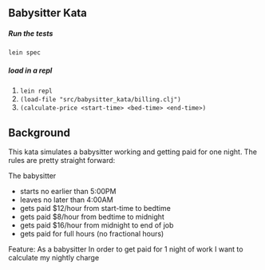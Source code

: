 Babysitter Kata
--------------

##### Run the tests
`lein spec` 

##### load in a repl
1. `lein repl`
2. `(load-file "src/babysitter_kata/billing.clj")`
3. `(calculate-price <start-time> <bed-time> <end-time>)`

Background
----------
This kata simulates a babysitter working and getting paid for one night.  The rules are pretty straight forward:

The babysitter
- starts no earlier than 5:00PM
- leaves no later than 4:00AM
- gets paid $12/hour from start-time to bedtime
- gets paid $8/hour from bedtime to midnight
- gets paid $16/hour from midnight to end of job
- gets paid for full hours (no fractional hours)


Feature:
As a babysitter
In order to get paid for 1 night of work
I want to calculate my nightly charge

